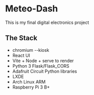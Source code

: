 # Meteo-Dash
This is my final digital electronics project

## The Stack
- chromium --kiosk
- React UI
- Vite + Node + serve to render
- Python 3 Flask/Flask_CORS
- Adafruit Circuit Python libraries
- LXDE
- Arch Linux ARM
- Raspberry Pi 3 B+
